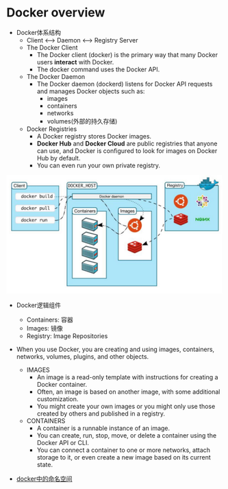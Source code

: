 # Docker overview

- Docker体系结构
    - Client <--> Daemon <--> Registry Server
    - The Docker Client
        - The Docker client (docker) is the primary way that many Docker users **interact** with Docker.
        - The docker command uses the Docker API.
    - The Docker Daemon
        - The Docker daemon (dockerd) listens for Docker API requests and manages Docker objects such as:
            - images
            - containers
            - networks
            - volumes(外部的持久存储)
    - Docker Registries
        - A Docker registry stores Docker images.
        - **Docker Hub** and **Docker Cloud** are public registries that anyone can use, and Docker is configured to look for images on Docker Hub by default.
        - You can even run your own private registry.

[![docker.architecture](https://github.com/Minions1128/net_tech_notes/blob/master/img/docker.architecture.jpg "docker.architecture")](https://github.com/Minions1128/net_tech_notes/blob/master/img/docker.architecture.jpg "docker.architecture")

- Docker逻辑组件
    - Containers: 容器
    - Images: 镜像
    - Registry: Image Repositories

- When you use Docker, you are creating and using images, containers, networks, volumes, plugins, and other objects.
    - IMAGES
        - An image is a read-only template with instructions for creating a Docker container.
        - Often, an image is based on another image, with some additional customization.
        - You might create your own images or you might only use those created by others and published in a registry.
    - CONTAINERS
        - A container is a runnable instance of an image.
        - You can create, run, stop, move, or delete a container using the Docker API or CLI.
        - You can connect a container to one or more networks, attach storage to it, or even create a new image based on its current state.

- [docker中的命名空间](https://www.jianshu.com/p/04327e148169 "docker中的命名空间")
